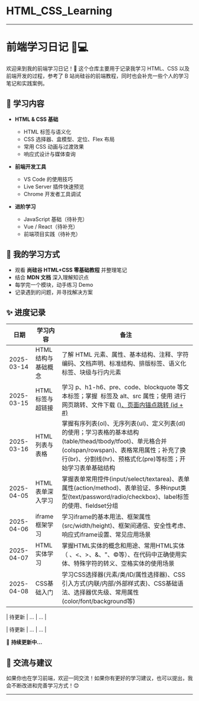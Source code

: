 # HTML_CSS_Learning
---

# 前端学习日记 📖💻

欢迎来到我的前端学习日记！🚀 这个仓库主要用于记录我学习 HTML、CSS 以及前端开发的过程，参考了 B 站尚硅谷的前端教程，同时也会补充一些个人的学习笔记和实践案例。

## 📌 学习内容
- **HTML & CSS 基础**
  - HTML 标签与语义化
  - CSS 选择器、盒模型、定位、Flex 布局
  - 常用 CSS 动画与过渡效果
  - 响应式设计与媒体查询

- **前端开发工具**
  - VS Code 的使用技巧
  - Live Server 插件快速预览
  - Chrome 开发者工具调试

- **进阶学习**
  - JavaScript 基础（待补充）
  - Vue / React（待补充）
  - 前端项目实践（待补充）

## 📖 我的学习方式
- 观看 **尚硅谷 HTML+CSS 零基础教程** 并整理笔记
- 结合 **MDN 文档** 深入理解知识点
- 每学完一个模块，动手练习 Demo
- 记录遇到的问题，并寻找解决方案

## ✨ 进度记录
| 日期 | 学习内容 | 备注 |
|------|---------|------|
| 2025-03-14 | HTML 结构与基础概念 | 了解 HTML 元素、属性、基本结构、注释、字符编码、文档声明、标准结构、排版标签、语义化标签、块级与行内元素 |
| 2025-03-15 | HTML标签与超链接 | 学习 p、h1-h6、pre、code、blockquote 等文本标签；掌握 <img> 标签及 alt、src 属性；使用 <a> 进行网页跳转、文件下载 (<a href="file.pdf">)、页面内锚点跳转 (id + #) |
| 2025-03-16 | HTML列表与表格 | 掌握有序列表(ol)、无序列表(ul)、定义列表(dl)的使用；学习表格的基本结构(table/thead/tbody/tfoot)、单元格合并(colspan/rowspan)、表格常用属性；补充了换行(br)、分割线(hr)、预格式化(pre)等标签；开始学习表单基础结构 |
| 2025-04-05 | HTML表单深入学习 | 掌握表单常用控件(input/select/textarea)、表单属性(action/method)、表单验证、多种input类型(text/password/radio/checkbox)、label标签的使用、fieldset分组 |
| 2025-04-06 | iframe框架学习 | 学习iframe的基本用法、框架属性(src/width/height)、框架间通信、安全性考虑、响应式iframe设置、常见应用场景 |
| 2025-04-07 | HTML实体学习 | 掌握HTML实体的概念和用途、常用HTML实体（&nbsp;、&lt;、&gt;、&amp;、&quot;、&copy;等）、在代码中正确使用实体、特殊字符的转义、空格实体的使用场景 |
| 2025-04-08 | CSS基础入门 | 学习CSS选择器(元素/类/ID/属性选择器)、CSS引入方式(内联/内部/外部样式表)、CSS基础语法、选择器优先级、常用属性(color/font/background等) |


| 待更新 | ... | ... |


| 待更新 | ... | ... |

📌 **持续更新中...**

## 🌟 交流与建议
如果你也在学习前端，欢迎一同交流！如果你有更好的学习建议，也可以提出，我会不断改进和完善学习方式！😊

---

